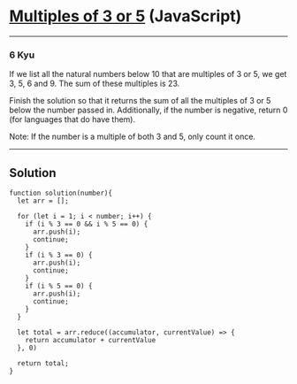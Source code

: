 # [Multiples of 3 or 5](https://www.codewars.com/kata/514b92a657cdc65150000006) (JavaScript)

---

### 6 Kyu

If we list all the natural numbers below 10 that are multiples of 3 or 5, we get 3, 5, 6 and 9. The sum of these multiples is 23.

Finish the solution so that it returns the sum of all the multiples of 3 or 5 below the number passed in. Additionally, if the number is negative, return 0 (for languages that do have them).

Note: If the number is a multiple of both 3 and 5, only count it once.

---

## Solution

```
function solution(number){
  let arr = [];
  
  for (let i = 1; i < number; i++) {
    if (i % 3 == 0 && i % 5 == 0) {
      arr.push(i);
      continue;
    }
    if (i % 3 == 0) {
      arr.push(i);
      continue;
    }
    if (i % 5 == 0) {
      arr.push(i);
      continue;
    }
  }
  
  let total = arr.reduce((accumulator, currentValue) => {
    return accumulator + currentValue
  }, 0)
  
  return total;
}
```